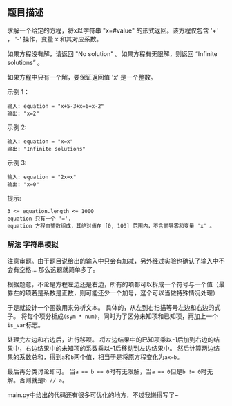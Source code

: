 ## 题目描述
求解一个给定的方程，将x以字符串 "x=#value" 的形式返回。该方程仅包含 '+' ， '-' 操作，变量 x 和其对应系数。

如果方程没有解，请返回 "No solution" 。如果方程有无限解，则返回 “Infinite solutions” 。

如果方程中只有一个解，要保证返回值 'x' 是一个整数。

示例 1：
```
输入: equation = "x+5-3+x=6+x-2"
输出: "x=2"
```
示例 2:
```
输入: equation = "x=x"
输出: "Infinite solutions"
```
示例 3:
```
输入: equation = "2x=x"
输出: "x=0"
```

提示:
```
3 <= equation.length <= 1000
equation 只有一个 '='.
equation 方程由整数组成，其绝对值在 [0, 100] 范围内，不含前导零和变量 'x' 。
```

### 解法 字符串模拟
注意审题。由于题目说给出的输入中只会有加减，另外经过实验也确认了输入中不会有空格…
那么这题就简单多了。

根据题意，不论是方程左边还是右边，所有的项都可以拆成一个符号与一个值（最靠左的项若是系数是正数，则可能还少一个加号，这个可以当做特殊情况处理）

于是就设计一个函数用来分析文本。
具体的，从左到右扫描等号左边和右边的式子。
将每个项分析成`(sym * num)`，同时为了区分未知项和已知项，再加上一个`is_var`标志。

处理完左边和右边后，进行移项。
将左边结果中的已知项乘以-1后加到右边的结果中，右边结果中的未知项的系数乘以-1后移动到左边结果中。
然后计算两边结果的系数总和，得到`a`和`b`两个值，相当于是将原方程变化为`ax=b`。

最后再分类讨论即可。
当`a == b == 0`时有无限解，当`a == 0`但是`b != 0`时无解。否则就是`b // a`。

main.py中给出的代码还有很多可优化的地方，不过我懒得写了~